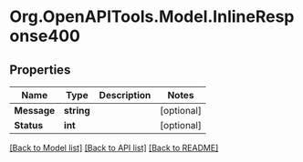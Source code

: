 # Org.OpenAPITools.Model.InlineResponse400
## Properties

Name | Type | Description | Notes
------------ | ------------- | ------------- | -------------
**Message** | **string** |  | [optional] 
**Status** | **int** |  | [optional] 

[[Back to Model list]](../README.md#documentation-for-models) [[Back to API list]](../README.md#documentation-for-api-endpoints) [[Back to README]](../README.md)

